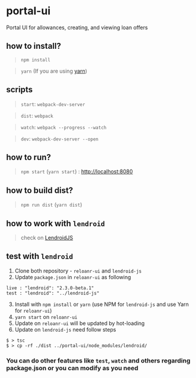 # portal-ui
Portal UI for allowances, creating, and viewing loan offers

## how to install?

> `npm install`

> `yarn` (If you are using [yarn](https://yarnpkg.com/en/))

## scripts

> `start`: `webpack-dev-server`

> `dist`: `webpack`

> `watch`: `webpack --progress --watch`

> `dev`: `webpack-dev-server --open`

## how to run?

> `npm start` (`yarn start`) : [http://localhost:8080](http://localhost:8080)

## how to build dist?

> `npm run dist` (`yarn dist`)

## how to work with `lendroid`

> check on [LendroidJS](https://github.com/lendroidproject/lendroid-js)

## test with `lendroid`

1. Clone both repository - `reloanr-ui` and `lendroid-js`
2. Update `package.json` in `reloanr-ui` as following
```
live : "lendroid": "2.3.0-beta.1"
test : "lendroid": "../lendroid-js"
```
3. Install with `npm install` or `yarn` (use NPM for `lendroid-js` and use Yarn for `reloanr-ui`)
4. `yarn start` on `reloanr-ui`
5. Update on `reloanr-ui` will be updated by hot-loading
6. Update on `lendroid-js` need follow steps
```
$ > tsc
$ > cp -rf ./dist ../portal-ui/node_modules/lendroid/
```

### You can do other features like `test`, `watch` and others regarding package.json or you can modify as you need